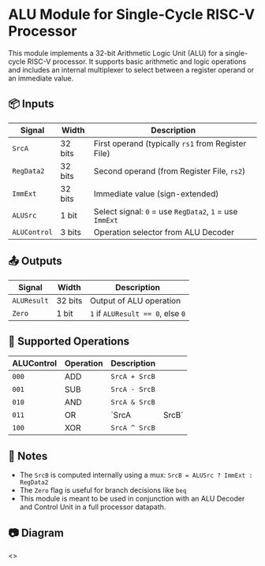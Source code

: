 # ALU Module for Single-Cycle RISC-V Processor

This module implements a 32-bit Arithmetic Logic Unit (ALU) for a single-cycle RISC-V processor. It supports basic arithmetic and logic operations and includes an internal multiplexer to select between a register operand or an immediate value.

## 📦 Inputs

| Signal       | Width   | Description                                             |
| ------------ | ------- | ------------------------------------------------------- |
| `SrcA`       | 32 bits | First operand (typically `rs1` from Register File)      |
| `RegData2`   | 32 bits | Second operand (from Register File, `rs2`)              |
| `ImmExt`     | 32 bits | Immediate value (sign-extended)                         |
| `ALUSrc`     | 1 bit   | Select signal: `0` = use `RegData2`, `1` = use `ImmExt` |
| `ALUControl` | 3 bits  | Operation selector from ALU Decoder                     |

## 📤 Outputs

| Signal      | Width   | Description                       |
| ----------- | ------- | --------------------------------- |
| `ALUResult` | 32 bits | Output of ALU operation           |
| `Zero`      | 1 bit   | `1` if `ALUResult == 0`, else `0` |

## 🔁 Supported Operations

| ALUControl | Operation | Description   |        |
| ---------- | --------- | ------------- | ------ |
| `000`      | ADD       | `SrcA + SrcB` |        |
| `001`      | SUB       | `SrcA - SrcB` |        |
| `010`      | AND       | `SrcA & SrcB` |        |
| `011`      | OR        | \`SrcA        | SrcB\` |
| `100`      | XOR       | `SrcA ^ SrcB` |        |

## 🧠 Notes

* The `SrcB` is computed internally using a mux: `SrcB = ALUSrc ? ImmExt : RegData2`
* The `Zero` flag is useful for branch decisions like `beq`
* This module is meant to be used in conjunction with an ALU Decoder and Control Unit in a full processor datapath.

## 📷 Diagram

<>
